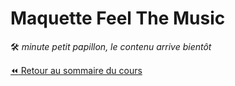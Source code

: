<!-- omit in toc -->
# Maquette Feel The Music

:hammer_and_wrench: *minute petit papillon, le contenu arrive bientôt*

[:rewind: Retour au sommaire du cours](./README.md#table-des-matières)